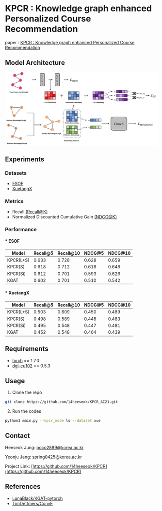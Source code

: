 # KPCR : Knowledge graph enhanced Personalized Course Recommendation


<!-- PROJECT SHIELDS -->
<!--
*** I'm using markdown "reference style" links for readability.
*** Reference links are enclosed in brackets [ ] instead of parentheses ( ).
*** See the bottom of this document for the declaration of the reference variables
*** for contributors-url, forks-url, etc. This is an optional, concise syntax you may use.
*** https://www.markdownguide.org/basic-syntax/#reference-style-links
-->

paper : [KPCR : Knowledge graph enhanced Personalized Course Recommendation](https://link.springer.com/chapter/10.1007/978-3-030-97546-3_60)



## Model Architecture
<img src="architecture.png"> 



## Experiments

### Datasets 
- [ESOF](https://www.ebssw.kr/)
- [XuetangX](https://www.xuetangx.com/)


### Metrics

- Recall [(Recall@K)](https://en.wikipedia.org/wiki/Precision_and_recall)
- Normalized Discounted Cumulative Gain [(NDCG@K)](https://en.wikipedia.org/wiki/Discounted_cumulative_gain)


### Performance

#### * ESOF
| Model | Recall@5 | Recall@10 | NDCG@5 | NDCG@10 |
|-------|----------|-----------|--------|---------|
| KPCR(L+S) | 0.633 | 0.728 | 0.628 | 0.659 |
| KPCR(S) | 0.618 | 0.712 | 0.618 | 0.648 |
| KPCR(Si) | 0.612 | 0.701 | 0.593 | 0.626 |
| KGAT | 0.602 | 0.701 | 0.510 | 0.542 |


#### * XuetangX
| Model | Recall@5 | Recall@10 | NDCG@5 | NDCG@10 |
|-------|----------|-----------|--------|---------|
| KPCR(L+S) | 0.503 | 0.609 | 0.450 | 0.489 |
| KPCR(S) | 0.498 | 0.589 | 0.448 | 0.483 |
| KPCR(Si) | 0.495 | 0.548 | 0.447 | 0.481 |
| KGAT | 0.452 | 0.548 | 0.404 | 0.439 |



## Requirements
* [torch](https://pytorch.org/) == 1.7.0
* [dgl-cu102](https://www.dgl.ai/) == 0.5.3

## Usage
1. Clone the repo
```sh
git clone https://github.com/14heeseok/KPCR_AI21.git
```
2. Run the codes
```sh
python3 main.py --kpcr_mode ls --dataset xue
```



<!-- CONTACT -->
## Contact

Heeseok Jung: poco2889@korea.ac.kr

Yeonju Jang: spring0425@korea.ac.kr

Project Link: [https://github.com/14heeseok/KPCR](https://github.com/14heeseok/KPCR)



<!-- ACKNOWLEDGEMENTS -->
## References
* [LunaBlack/KGAT-pytorch](https://github.com/LunaBlack/KGAT-pytorch)
* [TimDettmers/ConvE](https://github.com/TimDettmers/ConvE)





<!-- MARKDOWN LINKS & IMAGES -->
<!-- https://www.markdownguide.org/basic-syntax/#reference-style-links -->
[contributors-shield]: https://img.shields.io/github/contributors/othneildrew/Best-README-Template.svg?style=flat-square
[contributors-url]: https://github.com/othneildrew/Best-README-Template/graphs/contributors
[forks-shield]: https://img.shields.io/github/forks/othneildrew/Best-README-Template.svg?style=flat-square
[forks-url]: https://github.com/othneildrew/Best-README-Template/network/members
[stars-shield]: https://img.shields.io/github/stars/othneildrew/Best-README-Template.svg?style=flat-square
[stars-url]: https://github.com/othneildrew/Best-README-Template/stargazers
[issues-shield]: https://img.shields.io/github/issues/othneildrew/Best-README-Template.svg?style=flat-square
[issues-url]: https://github.com/othneildrew/Best-README-Template/issues
[license-shield]: https://img.shields.io/github/license/othneildrew/Best-README-Template.svg?style=flat-square
[license-url]: https://github.com/othneildrew/Best-README-Template/blob/master/LICENSE.txt
[linkedin-shield]: https://img.shields.io/badge/-LinkedIn-black.svg?style=flat-square&logo=linkedin&colorB=555
[linkedin-url]: https://linkedin.com/in/othneildrew
[product-screenshot]: images/screenshot.png
